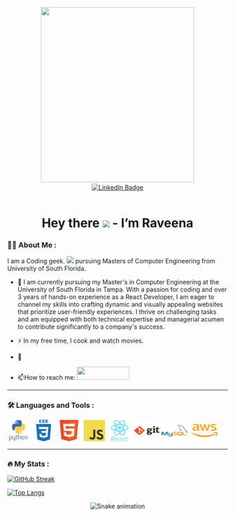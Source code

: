 <div id="header" align="center">
  <img
    src="https://media.giphy.com/media/YnS7j9pwnECXLMrI4t/giphy.gif"
    width="350pt"
    height="400pt"
  />

  <div id="badges">
    <a href="https://www.linkedin.com/in/raveenaginjala-usf/">
      <img
        src="https://img.shields.io/badge/LinkedIn-blue?style=for-the-badge&logo=linkedin&logoColor=white"
        alt="LinkedIn Badge"
      />
    </a>
  </div>
  <img
    src="https://komarev.com/ghpvc/?username=Asrst&style=flat-square&color=blue"
    alt=""
  />
  <h1>
    Hey there
    <img
      src="https://media.giphy.com/media/hvRJCLFzcasrR4ia7z/giphy.gif"
      width="30px"
    />
    - I’m Raveena
  </h1>
</div>

### :woman_technologist: About Me :

I am a Coding geek. <img src="https://media.giphy.com/media/WUlplcMpOCEmTGBtBW/giphy.gif" width="30"> pursuing Masters of Computer Engineering from University of South Florida.

- :telescope: I am currently pursuing my Master's in Computer Engineering at the University of South Florida in Tampa. With a passion for coding and over 3 years of hands-on experience as a React Developer, I am eager to channel my skills into crafting dynamic and visually appealing websites that prioritize user-friendly experiences. I thrive on challenging tasks and am equipped with both technical expertise and managerial acumen to contribute significantly to a company's success.
- :zap: In my free time, I cook and watch movies.

- :seedling: 

- :mailbox:How to reach me: <a href="https://www.linkedin.com/in/gopichand-yenikapalli-usf/" target="_blank"><img src="https://img.shields.io/badge/-LinkedIn-%230077B5?style=for-the-badge&logo=linkedin&logoColor=white" target="_blank" width="120" height="30" ></a> 
---

### :hammer_and_wrench: Languages and Tools :
<div>
  <img src="https://github.com/devicons/devicon/blob/master/icons/python/python-original-wordmark.svg" title="Python" alt="Python" width="50" height="50"/>&nbsp;
  <img src="https://github.com/devicons/devicon/blob/master/icons/css3/css3-plain-wordmark.svg"  title="CSS3" alt="CSS" width="50" height="50"/>&nbsp;
  <img src="https://github.com/devicons/devicon/blob/master/icons/html5/html5-original.svg" title="HTML5" alt="HTML" width="50" height="50"/>&nbsp;   
  <img src="https://github.com/devicons/devicon/blob/master/icons/javascript/javascript-original.svg" title="javascript" alt="R" width="50" height="50"/>&nbsp;
  <img src="https://github.com/devicons/devicon/blob/master/icons/react/react-original-wordmark.svg" title="react" alt="TensorFlow" width="50" height="50"/>&nbsp;
   <img src="https://github.com/devicons/devicon/blob/master/icons/git/git-original-wordmark.svg"  fill="red" title="Git" alt="Git" width="60" height="50"/>
   <img src="https://github.com/devicons/devicon/blob/master/icons/mysql/mysql-original-wordmark.svg" title="MySQL"  alt="MySQL" width="60" height="50" />&nbsp;
   <img src="https://github.com/devicons/devicon/blob/master/icons/amazonwebservices/amazonwebservices-plain-wordmark.svg" title="AWS" alt="AWS" width="60" height="50"/>&nbsp;
  
  ---

### :fire: My Stats :
[![GitHub Streak](https://streak-stats.demolab.com/?user=RaveenaReddyGinjala)](https://git.io/streak-stats)

[![Top Langs](https://github-readme-stats.vercel.app/api/top-langs/?username=RaveenaReddyGinjala&layout=compact&theme=vision-friendly-dark)](https://github.com/anuraghazra/github-readme-stats)


<div align="center">

  ![Snake animation](https://github.com/danielbped/danielbped/blob/output/github-contribution-grid-snake.svg)
  
</div>



<!---
RaveenaReddyGinjala/RaveenaReddyGinjala/ is a ✨ special ✨ repository because its `README.md` (this file) appears on your GitHub profile.
You can click the Preview link to take a look at your changes.
--->

